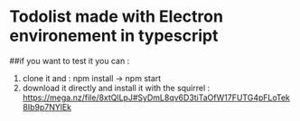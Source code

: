 # Todolist made with Electron environement in typescript

##if you want to test it you can : 
1. clone it and : npm install -> npm start
2. download it directly and install it with the squirrel : https://mega.nz/file/8xtQlLpJ#SyDmL8qv6D3tiTaOfW17FUTG4pFLoTek8Ib9p7NYlEk
